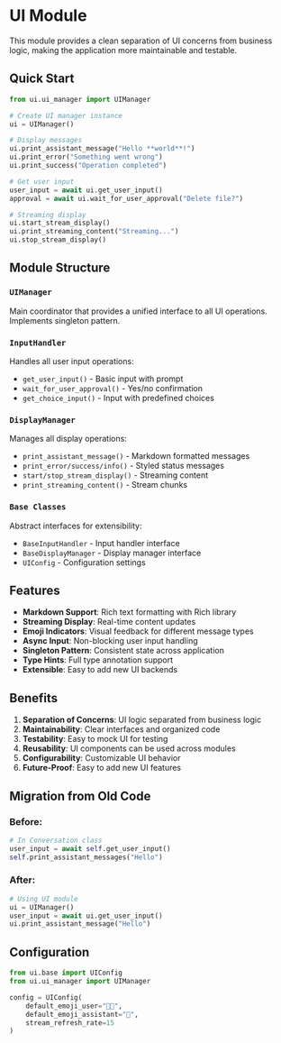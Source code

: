 # UI Module

This module provides a clean separation of UI concerns from business logic, making the application more maintainable and testable.

## Quick Start

```python
from ui.ui_manager import UIManager

# Create UI manager instance
ui = UIManager()

# Display messages
ui.print_assistant_message("Hello **world**!")
ui.print_error("Something went wrong")
ui.print_success("Operation completed")

# Get user input
user_input = await ui.get_user_input()
approval = await ui.wait_for_user_approval("Delete file?")

# Streaming display
ui.start_stream_display()
ui.print_streaming_content("Streaming...")
ui.stop_stream_display()
```

## Module Structure

### `UIManager`
Main coordinator that provides a unified interface to all UI operations. Implements singleton pattern.

### `InputHandler` 
Handles all user input operations:
- `get_user_input()` - Basic input with prompt
- `wait_for_user_approval()` - Yes/no confirmation
- `get_choice_input()` - Input with predefined choices

### `DisplayManager`
Manages all display operations:
- `print_assistant_message()` - Markdown formatted messages
- `print_error/success/info()` - Styled status messages
- `start/stop_stream_display()` - Streaming content
- `print_streaming_content()` - Stream chunks

### `Base Classes`
Abstract interfaces for extensibility:
- `BaseInputHandler` - Input handler interface
- `BaseDisplayManager` - Display manager interface
- `UIConfig` - Configuration settings

## Features

- **Markdown Support**: Rich text formatting with Rich library
- **Streaming Display**: Real-time content updates
- **Emoji Indicators**: Visual feedback for different message types
- **Async Input**: Non-blocking user input handling
- **Singleton Pattern**: Consistent state across application
- **Type Hints**: Full type annotation support
- **Extensible**: Easy to add new UI backends

## Benefits

1. **Separation of Concerns**: UI logic separated from business logic
2. **Maintainability**: Clear interfaces and organized code
3. **Testability**: Easy to mock UI for testing
4. **Reusability**: UI components can be used across modules
5. **Configurability**: Customizable UI behavior
6. **Future-Proof**: Easy to add new UI features

## Migration from Old Code

### Before:
```python
# In Conversation class
user_input = await self.get_user_input()
self.print_assistant_messages("Hello")
```

### After:
```python
# Using UI module
ui = UIManager()
user_input = await ui.get_user_input()
ui.print_assistant_message("Hello")
```

## Configuration

```python
from ui.base import UIConfig
from ui.ui_manager import UIManager

config = UIConfig(
    default_emoji_user="👨‍💻",
    default_emoji_assistant="🤖",
    stream_refresh_rate=15
)
```


